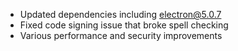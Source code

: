 * Updated dependencies including electron@5.0.7
* Fixed code signing issue that broke spell checking
* Various performance and security improvements

